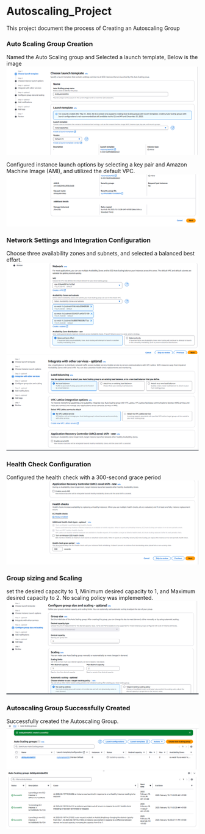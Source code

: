 # Autoscaling_Project
 This project document the process of Creating an Autoscaling Group
### Auto Scaling Group Creation
Named the Auto Scaling group and Selected a launch template, 
Below is the image
![Autoscaling Creation](/launch_template.PNG)

Configured instance launch options by selecting a key pair and Amazon Machine Image (AMI), and utilized the default VPC.
![keypair and AMI](/key_and_AMI.PNG)

### Network Settings and Integration Configuration
Choose three availability zones and subnets, and selected a balanced best effort.
![Network](/network_setting.PNG)
![Integration](/integration.PNG)

### Health Check Configuration
Configured the health check with a 300-second grace period
![HEALTH Check](/health_check.PNG)

### Group sizing and Scaling 
set the desired capacity to 1, Minimum desired capacity to 1, and Maximum desired capacity to 2. No scaling policy was implemented.
![group sizing](/group_sizing.PNG)

### Autoscaling Group Successfully Created
Successfully created the Autoscaling Group.
![Autoscaling](/asg_successful.PNG)
![Autoscaling](/autoscaling_instance.PNG)

